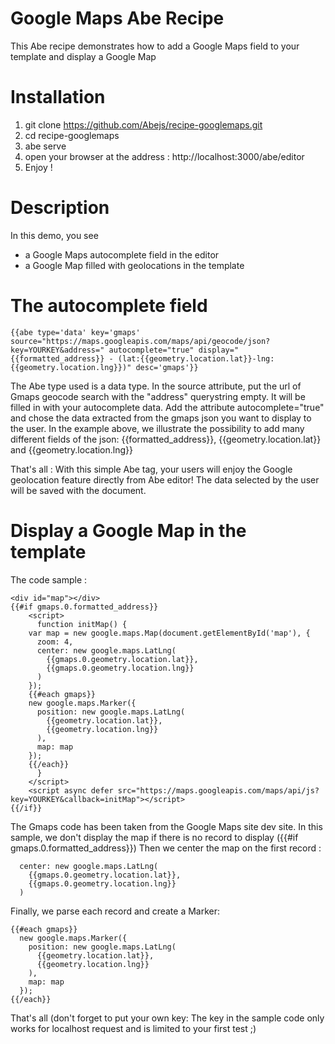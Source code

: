 # Google Maps Abe Recipe
This Abe recipe demonstrates how to add a Google Maps field to your template and display a Google Map


# Installation
1. git clone https://github.com/Abejs/recipe-googlemaps.git
2. cd recipe-googlemaps
3. abe serve
4. open your browser at the address : http://localhost:3000/abe/editor
5. Enjoy !

# Description
In this demo, you see 
- a Google Maps autocomplete field in the editor
- a Google Map filled with geolocations in the template

# The autocomplete field
``` 
{{abe type='data' key='gmaps' source="https://maps.googleapis.com/maps/api/geocode/json?key=YOURKEY&address=" autocomplete="true" display="{{formatted_address}} - (lat:{{geometry.location.lat}}-lng:{{geometry.location.lng}})" desc='gmaps'}}
```
The Abe type used is a data type. In the source attribute, put the url of Gmaps geocode search with the "address" querystring empty. It will be filled in with your autocomplete data. 
Add the attribute autocomplete="true" and chose the data extracted from the gmaps json you want to display to the user. In the example above, we illustrate the possibility to add many different fields of the json: {{formatted_address}}, {{geometry.location.lat}} and {{geometry.location.lng}}

That's all : With this simple Abe tag, your users will enjoy the Google geolocation feature directly from Abe editor!
The data selected by the user will be saved with the document.

# Display a Google Map in the template
The code sample :
```
<div id="map"></div>
{{#if gmaps.0.formatted_address}}
    <script>
      function initMap() {
	var map = new google.maps.Map(document.getElementById('map'), {
	  zoom: 4,
	  center: new google.maps.LatLng(
		{{gmaps.0.geometry.location.lat}},
		{{gmaps.0.geometry.location.lng}}
	  )
	});
	{{#each gmaps}}
	new google.maps.Marker({
	  position: new google.maps.LatLng(
		{{geometry.location.lat}},
		{{geometry.location.lng}}
	  ),
	  map: map
	});
	{{/each}}
      }
    </script>
    <script async defer src="https://maps.googleapis.com/maps/api/js?key=YOURKEY&callback=initMap"></script>
{{/if}}
```
The Gmaps code has been taken from the Google Maps site dev site. In this sample, we don't display the map if there is no record to display ({{#if gmaps.0.formatted_address}})
Then we center the map on the first record : 
``` 
  center: new google.maps.LatLng(
    {{gmaps.0.geometry.location.lat}},
    {{gmaps.0.geometry.location.lng}}
  ) 
```
Finally, we parse each record and create a Marker:
```
{{#each gmaps}}
  new google.maps.Marker({
    position: new google.maps.LatLng(
      {{geometry.location.lat}},
      {{geometry.location.lng}}
    ),
    map: map
  });
{{/each}}
```	
That's all (don't forget to put your own key: The key in the sample code only works for localhost request and is limited to your first test ;)

